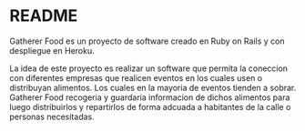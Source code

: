 # README

Gatherer Food es un proyecto de software creado en Ruby on Rails y con despliegue en Heroku.


La idea de este proyecto es realizar un software que permita la coneccion con diferentes empresas que realicen eventos en los cuales usen o distribuyan alimentos. Los cuales en la mayoria de eventos tienden a sobrar. Gatherer Food recogeria y guardaria informacion de dichos alimentos para luego distribuirlos y repartirlos de forma adcuada a habitantes de la calle o personas necesitadas.
